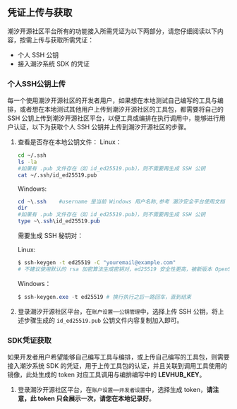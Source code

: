 ## 凭证上传与获取

潮汐开源社区平台所有的功能接入所需凭证为以下两部分，请您仔细阅读以下内容，按需上传与获取所需凭证：

* 个人 SSH 公钥
* 接入潮汐系统 SDK 的凭证



### 个人SSH公钥上传

每一个使用潮汐开源社区的开发者用户，如果想在本地测试自己编写的工具与编排，或者想在本地测试其他用户上传到潮汐开源社区的工具包，都需要将自己的 SSH 公钥上传到潮汐开源社区平台，以便工具或编排在执行调用中，能够进行用户认证，以下为获取个人 SSH 公钥并上传到潮汐开源社区的步骤。

1. 查看是否存在本地公钥文件：
   Linux：

   ```bash
   cd ~/.ssh
   ls -la
   #如果有 .pub 文件存在（如 id_ed25519.pub），则不需要再生成 SSH 公钥
   cat ~/.ssh/id_ed25519.pub
   ```

   Windows:

   ```powershell
   cd ~\.ssh	#username 是当前 Windows 用户名称,参考 潮汐安全平台使用文档
   dir
   #如果有 .pub 文件存在（如 id_ed25519.pub），则不需要再生成 SSH 公钥
   type ~\.ssh\id_ed25519.pub
   ```

   需要生成 SSH 秘钥对：

   Linux:

   ```bash
   $ ssh-keygen -t ed25519 -C "youremail@example.com"
   # 不建议使用默认的 rsa 加密算法生成密钥对，ed25519 安全性更高，被新版本 OpenSSL 支持,且 openssh8.8版本之后会默认禁用 rsa
   ```

   Windows：

   ```powershell
   $ ssh-keygen.exe -t ed25519 # 换行执行之后一路回车，直到结束
   ```



3. 登录潮汐开源社区平台，在`账户设置`—`公钥管理`中，选择上传 SSH 公钥，将上述步骤生成的 `id_ed25519.pub` 公钥文件内容复制加入即可。



### SDK凭证获取

如果开发者用户希望能够自己编写工具与编排，或上传自己编写的工具包，则需要接入潮汐系统 SDK 的凭证，用于上传工具包的认证，并且关联到调用工具使用的镜像，此处生成的 token 对应工具调用与编排编写中的 **LEVHUB_KEY**。

1. 登录潮汐开源社区平台，在`账户设置`—`开发者设置`中，选择生成 token，**请注意，此 token 只会展示一次，请您在本地记录好**。
